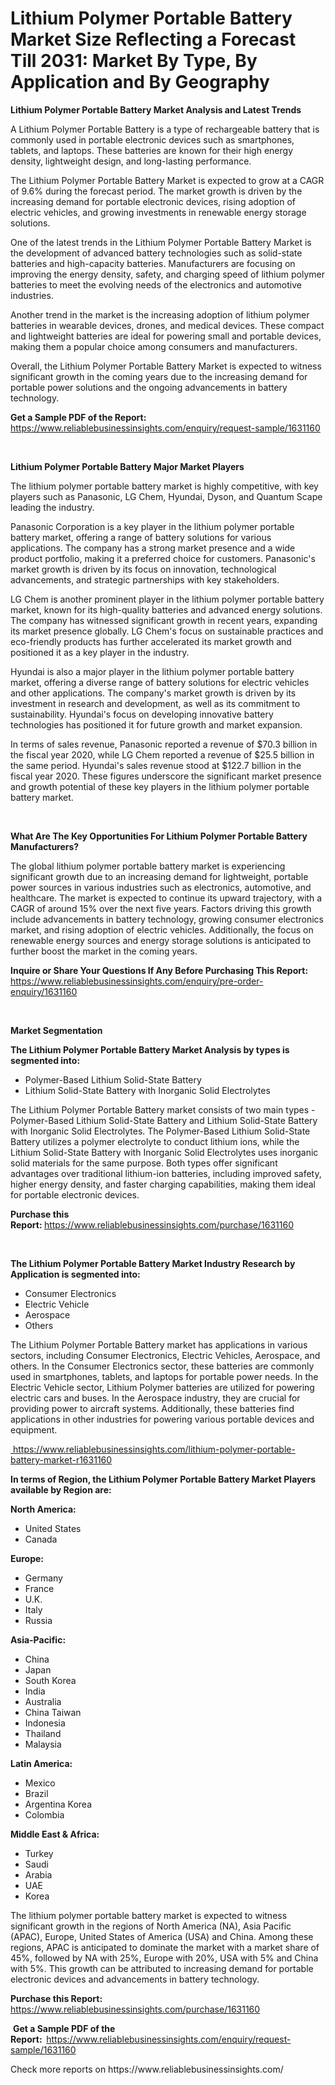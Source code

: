 <p><h1>Lithium Polymer Portable Battery Market Size Reflecting a Forecast Till 2031: Market By Type, By Application and By Geography</h1></p><p><strong>Lithium Polymer Portable Battery Market Analysis and Latest Trends</strong></p>
<p><p>A Lithium Polymer Portable Battery is a type of rechargeable battery that is commonly used in portable electronic devices such as smartphones, tablets, and laptops. These batteries are known for their high energy density, lightweight design, and long-lasting performance.</p><p>The Lithium Polymer Portable Battery Market is expected to grow at a CAGR of 9.6% during the forecast period. The market growth is driven by the increasing demand for portable electronic devices, rising adoption of electric vehicles, and growing investments in renewable energy storage solutions.</p><p>One of the latest trends in the Lithium Polymer Portable Battery Market is the development of advanced battery technologies such as solid-state batteries and high-capacity batteries. Manufacturers are focusing on improving the energy density, safety, and charging speed of lithium polymer batteries to meet the evolving needs of the electronics and automotive industries.</p><p>Another trend in the market is the increasing adoption of lithium polymer batteries in wearable devices, drones, and medical devices. These compact and lightweight batteries are ideal for powering small and portable devices, making them a popular choice among consumers and manufacturers.</p><p>Overall, the Lithium Polymer Portable Battery Market is expected to witness significant growth in the coming years due to the increasing demand for portable power solutions and the ongoing advancements in battery technology.</p></p>
<p><strong>Get a Sample PDF of the Report:&nbsp;</strong> <a href="https://www.reliablebusinessinsights.com/enquiry/request-sample/1631160">https://www.reliablebusinessinsights.com/enquiry/request-sample/1631160</a></p>
<p>&nbsp;</p>
<p><strong>Lithium Polymer Portable Battery Major Market Players</strong></p>
<p><p>The lithium polymer portable battery market is highly competitive, with key players such as Panasonic, LG Chem, Hyundai, Dyson, and Quantum Scape leading the industry. </p><p>Panasonic Corporation is a key player in the lithium polymer portable battery market, offering a range of battery solutions for various applications. The company has a strong market presence and a wide product portfolio, making it a preferred choice for customers. Panasonic's market growth is driven by its focus on innovation, technological advancements, and strategic partnerships with key stakeholders.</p><p>LG Chem is another prominent player in the lithium polymer portable battery market, known for its high-quality batteries and advanced energy solutions. The company has witnessed significant growth in recent years, expanding its market presence globally. LG Chem's focus on sustainable practices and eco-friendly products has further accelerated its market growth and positioned it as a key player in the industry.</p><p>Hyundai is also a major player in the lithium polymer portable battery market, offering a diverse range of battery solutions for electric vehicles and other applications. The company's market growth is driven by its investment in research and development, as well as its commitment to sustainability. Hyundai's focus on developing innovative battery technologies has positioned it for future growth and market expansion.</p><p>In terms of sales revenue, Panasonic reported a revenue of $70.3 billion in the fiscal year 2020, while LG Chem reported a revenue of $25.5 billion in the same period. Hyundai's sales revenue stood at $122.7 billion in the fiscal year 2020. These figures underscore the significant market presence and growth potential of these key players in the lithium polymer portable battery market.</p></p>
<p>&nbsp;</p>
<p><strong>What Are The Key Opportunities For Lithium Polymer Portable Battery Manufacturers?</strong></p>
<p><p>The global lithium polymer portable battery market is experiencing significant growth due to an increasing demand for lightweight, portable power sources in various industries such as electronics, automotive, and healthcare. The market is expected to continue its upward trajectory, with a CAGR of around 15% over the next five years. Factors driving this growth include advancements in battery technology, growing consumer electronics market, and rising adoption of electric vehicles. Additionally, the focus on renewable energy sources and energy storage solutions is anticipated to further boost the market in the coming years.</p></p>
<p><strong>Inquire or Share Your Questions If Any Before Purchasing This Report:</strong> <a href="https://www.reliablebusinessinsights.com/enquiry/pre-order-enquiry/1631160">https://www.reliablebusinessinsights.com/enquiry/pre-order-enquiry/1631160</a></p>
<p>&nbsp;</p>
<p><strong>Market Segmentation</strong></p>
<p><strong>The Lithium Polymer Portable Battery Market Analysis by types is segmented into:</strong></p>
<p><ul><li>Polymer-Based Lithium Solid-State Battery</li><li>Lithium Solid-State Battery with Inorganic Solid Electrolytes</li></ul></p>
<p><p>The Lithium Polymer Portable Battery market consists of two main types - Polymer-Based Lithium Solid-State Battery and Lithium Solid-State Battery with Inorganic Solid Electrolytes. The Polymer-Based Lithium Solid-State Battery utilizes a polymer electrolyte to conduct lithium ions, while the Lithium Solid-State Battery with Inorganic Solid Electrolytes uses inorganic solid materials for the same purpose. Both types offer significant advantages over traditional lithium-ion batteries, including improved safety, higher energy density, and faster charging capabilities, making them ideal for portable electronic devices.</p></p>
<p><strong>Purchase this Report:&nbsp;</strong><a href="https://www.reliablebusinessinsights.com/purchase/1631160">https://www.reliablebusinessinsights.com/purchase/1631160</a></p>
<p>&nbsp;</p>
<p><strong>The Lithium Polymer Portable Battery Market Industry Research by Application is segmented into:</strong></p>
<p><ul><li>Consumer Electronics</li><li>Electric Vehicle</li><li>Aerospace</li><li>Others</li></ul></p>
<p><p>The Lithium Polymer Portable Battery market has applications in various sectors, including Consumer Electronics, Electric Vehicles, Aerospace, and others. In the Consumer Electronics sector, these batteries are commonly used in smartphones, tablets, and laptops for portable power needs. In the Electric Vehicle sector, Lithium Polymer batteries are utilized for powering electric cars and buses. In the Aerospace industry, they are crucial for providing power to aircraft systems. Additionally, these batteries find applications in other industries for powering various portable devices and equipment.</p></p>
<p><a href="https://www.reliablebusinessinsights.com/lithium-polymer-portable-battery-market-r1631160">&nbsp;https://www.reliablebusinessinsights.com/lithium-polymer-portable-battery-market-r1631160</a></p>
<p><strong>In terms of Region, the Lithium Polymer Portable Battery Market Players available by Region are:</strong></p>
<p>
    <p> <strong> North America: </strong>
        <ul>
            <li>United States</li>
            <li>Canada</li>
        </ul>
        </p> 
    <p> <strong> Europe: </strong>
        <ul>
            <li>Germany</li>
            <li>France</li>
            <li>U.K.</li>
            <li>Italy</li>
            <li>Russia</li>
        </ul>
        </p> 
    <p> <strong> Asia-Pacific: </strong>
        <ul>
            <li>China</li>
            <li>Japan</li>
            <li>South Korea</li>
            <li>India</li>
            <li>Australia</li>
            <li>China Taiwan</li>
            <li>Indonesia</li>
            <li>Thailand</li>
            <li>Malaysia</li>
        </ul>
        </p> 
    <p> <strong> Latin America: </strong>
        <ul>
            <li>Mexico</li>
            <li>Brazil</li>
            <li>Argentina Korea</li>
            <li>Colombia</li>
        </ul>
        </p> 
    <p> <strong> Middle East & Africa: </strong>
        <ul>
            <li>Turkey</li>
            <li>Saudi</li>
            <li>Arabia</li>
            <li>UAE</li>
            <li>Korea</li>
        </ul>
    </p>
    </p>
<p><p>The lithium polymer portable battery market is expected to witness significant growth in the regions of North America (NA), Asia Pacific (APAC), Europe, United States of America (USA) and China. Among these regions, APAC is anticipated to dominate the market with a market share of 45%, followed by NA with 25%, Europe with 20%, USA with 5% and China with 5%. This growth can be attributed to increasing demand for portable electronic devices and advancements in battery technology.</p></p>
<p><strong>Purchase this Report: </strong><a href="https://www.reliablebusinessinsights.com/purchase/1631160">https://www.reliablebusinessinsights.com/purchase/1631160</a></p>
<p>&nbsp;<strong>Get a Sample PDF of the Report:&nbsp;&nbsp;</strong><a href="https://www.reliablebusinessinsights.com/enquiry/request-sample/1631160">https://www.reliablebusinessinsights.com/enquiry/request-sample/1631160</a></p>
<p><strong></strong></p>
<p>Check more reports on https://www.reliablebusinessinsights.com/</p>